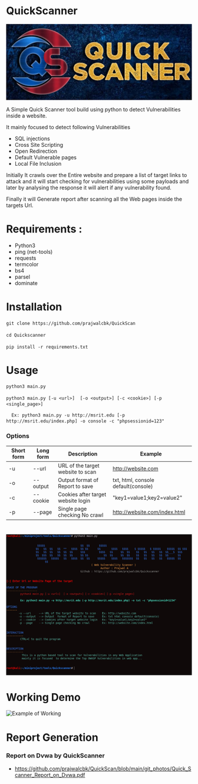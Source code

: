 # QuickScanner

![alt text](https://github.com/prajwalcbk/QuickScan/blob/main/git_photos/logo.jpg)

A Simple Quick Scanner tool build using python to detect Vulnerabilities inside a website.

It mainly focused to detect following Vulnerabilities
* SQL injections
* Cross Site Scripting
* Open Redirection  
* Default Vulnerable pages
* Local File Inclusion


Initially It crawls over the Entire website and prepare a list of target links to attack and 
it will start checking for vulnerabilities using some payloads and later by analysing the response 
it will alert if any vulnerability found.
    
Finally it will Generate report after scanning all the Web pages inside the targets Url.

# Requirements : 
* Python3
* ping (net-tools)
* requests
* termcolor
* bs4
* parsel
* dominate

# Installation
    git clone https://github.com/prajwalcbk/QuickScan

    cd Quickscanner

    pip install -r requirements.txt

# Usage
    python3 main.py

    python3 main.py [-u <url>]  [-o <output>] [-c <cookie>] [-p <single_page>] 
```
  Ex: python3 main.py -u http://msrit.edu [-p http://msrit.edu/index.php] -o console -c "phpsessionid=123" 
```


### Options

| Short form | Long form | Description | Example | 
| --- | --- | --- | --- |
| -u | --url | URL of the target website to scan | http://website.com |
| -o | --output | Output  format of Report to save | txt, html, console default(console) | 
| -c | --cookie | Cookies after target website login | "key1=value1;key2=value2" |  
| -p | --page  | Single page checking No crawl | http://website.com/index.html |

#
![Usage Photo Failed to Show](https://github.com/prajwalcbk/QuickScan/blob/main/git_photos/usage_photo.jpg)

# Working Demo
![Example of Working](https://github.com/prajwalcbk/QuickScan/blob/main/git_photos/work.gif?raw=true "Example of Working")

# Report Generation
### Report on Dvwa by QuickScanner
- https://github.com/prajwalcbk/QuickScan/blob/main/git_photos/Quick_Scanner_Report_on_Dvwa.pdf
